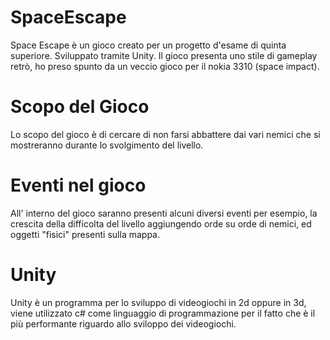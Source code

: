 # SpaceEscape
Space Escape è un gioco creato per un progetto d'esame di quinta superiore. 
Sviluppato tramite Unity.
Il gioco presenta uno stile di gameplay retrò, ho preso spunto da un veccio gioco per il nokia 3310 (space impact).
# Scopo del Gioco
Lo scopo del gioco è di cercare di non farsi abbattere dai vari nemici che si mostreranno durante lo svolgimento del livello.
# Eventi nel gioco
All' interno del gioco saranno presenti alcuni diversi eventi per esempio, la crescita della difficolta del livello aggiungendo 
orde su orde di nemici, ed oggetti "fisici" presenti sulla mappa.
# Unity
Unity è un programma per lo sviluppo di videogiochi in 2d oppure in 3d, viene utilizzato c# come linguaggio di programmazione 
per il fatto che è il più performante riguardo allo sviloppo dei videogiochi.

